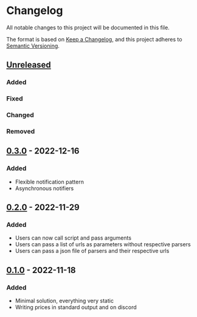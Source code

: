 # Changelog

All notable changes to this project will be documented in this file.

The format is based on [Keep a Changelog](https://keepachangelog.com/en/1.0.0/),
and this project adheres to [Semantic Versioning](https://semver.org/spec/v2.0.0.html).

## [Unreleased]

### Added
### Fixed
### Changed
### Removed

## [0.3.0] - 2022-12-16
### Added
- Flexible notification pattern
- Asynchronous notifiers

## [0.2.0] - 2022-11-29
### Added
- Users can now call script and pass arguments
- Users can pass a list of urls as parameters without respective parsers
- Users can pass a json file of parsers and their respective urls

## [0.1.0] - 2022-11-18
### Added
- Minimal solution, everything very static
- Writing prices in standard output and on discord

[unreleased]: https://github.com/pdMa2s/Scrappy/compare/0.2.0...HEAD
[0.3.0]: https://github.com/pdMa2s/Scrappy/compare/0.2.0...0.3.0
[0.2.0]: https://github.com/pdMa2s/Scrappy/compare/0.1.0...0.2.0
[0.1.0]: https://github.com/pdMa2s/Scrappy/releases/tag/0.1.0